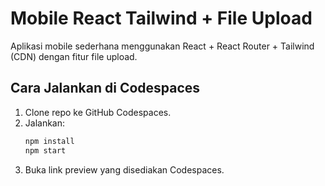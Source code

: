 # Mobile React Tailwind + File Upload

Aplikasi mobile sederhana menggunakan React + React Router + Tailwind (CDN) dengan fitur file upload.

## Cara Jalankan di Codespaces
1. Clone repo ke GitHub Codespaces.
2. Jalankan:
   ```bash
   npm install
   npm start
   ```
3. Buka link preview yang disediakan Codespaces.
